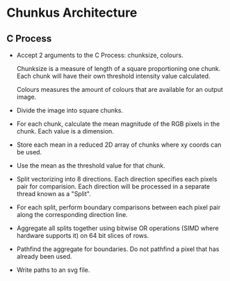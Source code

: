 # Chunkus Architecture

## C Process

- Accept 2 arguments to the C Process: chunksize, colours.

    Chunksize is a measure of length of a square proportioning one chunk. Each chunk will have their own threshold intensity value calculated.

    Colours measures the amount of colours that are available for an output image.

- Divide the image into square chunks.

- For each chunk, calculate the mean magnitude of the RGB pixels in the chunk. Each value is a dimension.

- Store each mean in a reduced 2D array of chunks where xy coords can be used.

- Use the mean as the threshold value for that chunk.

- Split vectorizing into 8 directions. Each direction specifies each pixels pair for comparision. Each direction will be processed in a separate thread known as a "Split".

- For each split, perform boundary comparisons between each pixel pair along the corresponding direction line.

- Aggregate all splits together using bitwise OR operations (SIMD where hardware supports it) on 64 bit slices of rows.

- Pathfind the aggregate for boundaries. Do not pathfind a pixel that has already been used.

- Write paths to an svg file.
